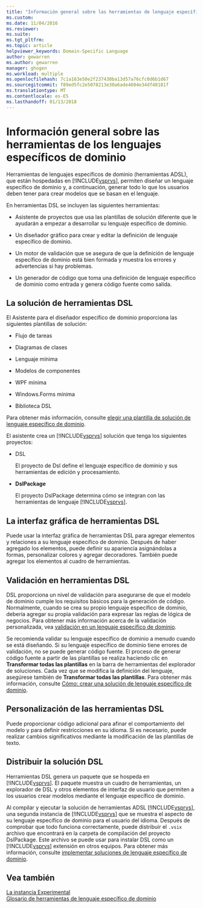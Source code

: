 ```yaml
---
title: "Información general sobre las herramientas de lenguaje específico de dominio | Documentos de Microsoft"
ms.custom: 
ms.date: 11/04/2016
ms.reviewer: 
ms.suite: 
ms.tgt_pltfrm: 
ms.topic: article
helpviewer_keywords: Domain-Specific Language
author: gewarren
ms.author: gewarren
manager: ghogen
ms.workload: multiple
ms.openlocfilehash: 7c1a163e50e2f237430ba13d57a76cfc0d6b1d67
ms.sourcegitcommit: f89ed5fc2e5078213e30a6ade4604e34df48181f
ms.translationtype: MT
ms.contentlocale: es-ES
ms.lasthandoff: 01/13/2018
---
```

# <a name="overview-of-domain-specific-language-tools"></a>Información general sobre las herramientas de los lenguajes específicos de dominio
Herramientas de lenguajes específicos de dominio (herramientas ADSL), que están hospedadas en [!INCLUDE[vsprvs](../code-quality/includes/vsprvs_md.md)], permiten diseñar un lenguaje específico de dominio y, a continuación, generar todo lo que los usuarios deben tener para crear modelos que se basan en el lenguaje.  
  
 En herramientas DSL se incluyen las siguientes herramientas:  
  
-   Asistente de proyectos que usa las plantillas de solución diferente que le ayudarán a empezar a desarrollar su lenguaje específico de dominio.  
  
-   Un diseñador gráfico para crear y editar la definición de lenguaje específico de dominio.  
  
-   Un motor de validación que se asegura de que la definición de lenguaje específico de dominio está bien formada y muestra los errores y advertencias si hay problemas.  
  
-   Un generador de código que toma una definición de lenguaje específico de dominio como entrada y genera código fuente como salida.  
  
## <a name="the-dsl-tools-solution"></a>La solución de herramientas DSL  
 El Asistente para el diseñador específico de dominio proporciona las siguientes plantillas de solución:  
  
-   Flujo de tareas  
  
-   Diagramas de clases  
  
-   Lenguaje mínima  
  
-   Modelos de componentes  
  
-   WPF mínima  
  
-   Windows.Forms mínima  
  
-   Biblioteca DSL  
  
 Para obtener más información, consulte [elegir una plantilla de solución de lenguaje específico de dominio](../modeling/choosing-a-domain-specific-language-solution-template.md).  
  
 El asistente crea un [!INCLUDE[vsprvs](../code-quality/includes/vsprvs_md.md)] solución que tenga los siguientes proyectos:  
  
-   DSL  
  
     El proyecto de Dsl define el lenguaje específico de dominio y sus herramientas de edición y procesamiento.  
  
-   **DslPackage**  
  
     El proyecto DslPackage determina cómo se integran con las herramientas de lenguaje [!INCLUDE[vsprvs](../code-quality/includes/vsprvs_md.md)].  
  
## <a name="the-dsl-tools-graphical-interface"></a>La interfaz gráfica de herramientas DSL  
 Puede usar la interfaz gráfica de herramientas DSL para agregar elementos y relaciones a su lenguaje específico de dominio. Después de haber agregado los elementos, puede definir su apariencia asignándolas a formas, personalizar colores y agregar decoradores. También puede agregar los elementos al cuadro de herramientas.  
  
## <a name="validation-in-dsl-tools"></a>Validación en herramientas DSL  
 DSL proporciona un nivel de validación para asegurarse de que el modelo de dominio cumple los requisitos básicos para la generación de código. Normalmente, cuando se crea su propio lenguaje específico de dominio, debería agregar su propia validación para expresar las reglas de lógica de negocios. Para obtener más información acerca de la validación personalizada, vea [validación en un lenguaje específico de dominio](../modeling/validation-in-a-domain-specific-language.md).  
  
 Se recomienda validar su lenguaje específico de dominio a menudo cuando se está diseñando. Si su lenguaje específico de dominio tiene errores de validación, no se puede generar código fuente. El proceso de generar código fuente a partir de las plantillas se realiza haciendo clic en **Transformar todas las plantillas** en la barra de herramientas del explorador de soluciones. Cada vez que se modifica la definición del lenguaje, asegúrese también de **Transformar todas las plantillas**. Para obtener más información, consulte [Cómo: crear una solución de lenguaje específico de dominio](../modeling/how-to-create-a-domain-specific-language-solution.md).  
  
## <a name="customization-of-dsl-tools"></a>Personalización de las herramientas DSL  
 Puede proporcionar código adicional para afinar el comportamiento del modelo y para definir restricciones en su idioma. Si es necesario, puede realizar cambios significativos mediante la modificación de las plantillas de texto.  
  
## <a name="distributing-your-dsl-solution"></a>Distribuir la solución DSL  
 Herramientas DSL genera un paquete que se hospeda en [!INCLUDE[vsprvs](../code-quality/includes/vsprvs_md.md)]. El paquete muestra un cuadro de herramientas, un explorador de DSL y otros elementos de interfaz de usuario que permiten a los usuarios crear modelos mediante el lenguaje específico de dominio.  
  
 Al compilar y ejecutar la solución de herramientas ADSL [!INCLUDE[vsprvs](../code-quality/includes/vsprvs_md.md)], una segunda instancia de [!INCLUDE[vsprvs](../code-quality/includes/vsprvs_md.md)] que se muestra el aspecto de su lenguaje específico de dominio para el usuario del idioma. Después de comprobar que todo funciona correctamente, puede distribuir el `.vsix` archivo que encontrará en la carpeta de compilación del proyecto DslPackage. Este archivo se puede usar para instalar DSL como un [!INCLUDE[vsprvs](../code-quality/includes/vsprvs_md.md)] extensión en otros equipos.  Para obtener más información, consulte [implementar soluciones de lenguaje específico de dominio](../modeling/deploying-domain-specific-language-solutions.md).  
  
## <a name="see-also"></a>Vea también  
 [La instancia Experimental](../extensibility/the-experimental-instance.md)   
 [Glosario de herramientas de lenguaje específico de dominio](http://msdn.microsoft.com/en-us/ca5e84cb-a315-465c-be24-76aa3df276aa)